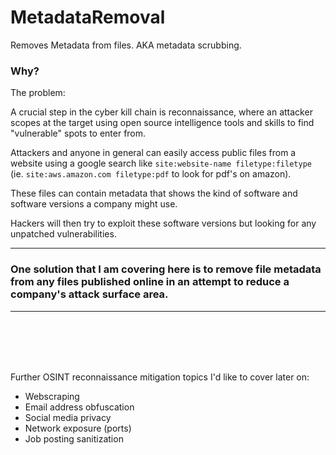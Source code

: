 # MetadataRemoval
Removes Metadata from files.  AKA metadata scrubbing.

### Why?  

The problem:  

A crucial step in the cyber kill chain is reconnaissance, where an attacker scopes at the target using open source intelligence tools and skills to find "vulnerable" spots to enter from.  

Attackers and anyone in general can easily access public files from a website using a google search like `site:website-name filetype:filetype` (ie. `site:aws.amazon.com filetype:pdf` to look for pdf's on amazon).  

These files can contain metadata that shows the kind of software and software versions a company might use.  

Hackers will then try to exploit these software versions but looking for any unpatched vulnerabilities.  

---

### One solution that I am covering here is to remove file metadata from any files published online in an attempt to reduce a company's attack surface area.


---

<br />
<br />
<br />
<br />

Further OSINT reconnaissance mitigation topics I'd like to cover later on:
- Webscraping
- Email address obfuscation
- Social media privacy
- Network exposure (ports)
- Job posting sanitization
